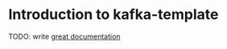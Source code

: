 # Introduction to kafka-template

TODO: write [great documentation](http://jacobian.org/writing/what-to-write/)
